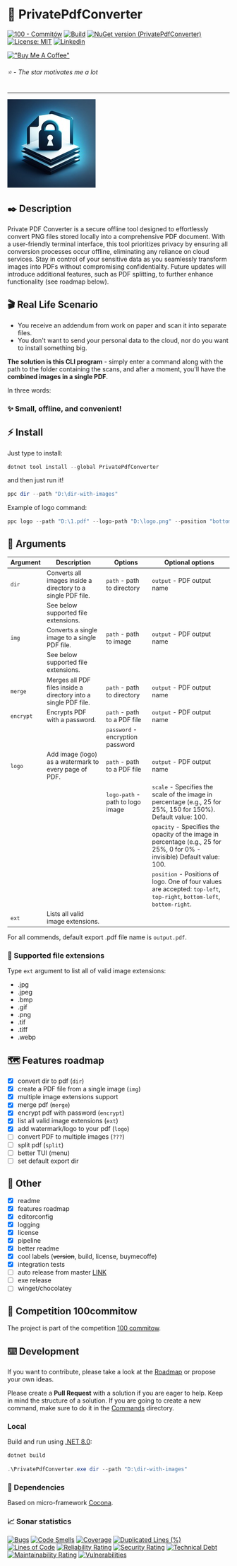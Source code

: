 # 🔎 PrivatePdfConverter

[![100 - Commitów](https://img.shields.io/badge/100-Commitów-2ea44f)](https://100commitow.pl/)
[![Build](https://github.com/jurczewski/private-pdf-converter/actions/workflows/build.yaml/badge.svg)](https://github.com/jurczewski/private-pdf-converter/actions/workflows/build.yaml)
[![NuGet version (PrivatePdfConverter)](https://img.shields.io/nuget/v/PrivatePdfConverter.svg?style=flat-square)](https://www.nuget.org/packages/PrivatePdfConverter/)
[![License: MIT](https://img.shields.io/badge/License-MIT-blue.svg)](https://opensource.org/licenses/MIT)
[![Linkedin](https://img.shields.io/badge/Linkedin-0882bd?logo=linkedin)](https://www.linkedin.com/in/jurczewski/)

[!["Buy Me A Coffee"](https://www.buymeacoffee.com/assets/img/custom_images/orange_img.png)](https://www.buymeacoffee.com/jurczewski)

###### ⭐ - The star motivates me a lot

---

![Logo](./assets/logo-200x200.jpeg)

## ✒️ Description

Private PDF Converter is a secure offline tool designed to effortlessly convert PNG files stored locally into a comprehensive PDF document. With a user-friendly terminal interface, this tool prioritizes privacy by ensuring all conversion processes occur offline, eliminating any reliance on cloud services. Stay in control of your sensitive data as you seamlessly transform images into PDFs without compromising confidentiality. Future updates will introduce additional features, such as PDF splitting, to further enhance functionality (see roadmap below).

## 🎬 Real Life Scenario

- You receive an addendum from work on paper and scan it into separate files.
- You don't want to send your personal data to the cloud, nor do you want to install something big.

**The solution is this CLI program** - simply enter a command along with the path to the folder containing the scans, and after a moment, you'll have the **combined images in a single PDF**.

In three words:

### ✨ **Small, offline, and convenient!**

## ⚡ Install

Just type to install:

```ps1
dotnet tool install --global PrivatePdfConverter
```

and then just run it!

```ps1
ppc dir --path "D:\dir-with-images"
```

Example of logo command:

```ps1
ppc logo --path "D:\1.pdf" --logo-path "D:\logo.png" --position "bottom-left" --scale 25 --opacity 50 --output "newpdf"
```

## 📐 Arguments

| Argument  | Description                                                     | Options                          | Optional options                                                                                                          |
|-----------|-----------------------------------------------------------------|----------------------------------|---------------------------------------------------------------------------------------------------------------------------|
| `dir`     | Converts all images inside a directory to a single PDF file.    | `path` - path to directory       | `output` - PDF output name                                                                                                |
|           | See below supported file extensions.                            |                                  |                                                                                                                           |
| `img`     | Converts a single image to a single PDF file.                   | `path` - path to image           | `output` - PDF output name                                                                                                |
|           | See below supported file extensions.                            |                                  |                                                                                                                           |
| `merge`   | Merges all PDF files inside a directory into a single PDF file. | `path` - path to directory       | `output` - PDF output name                                                                                                |
| `encrypt` | Encrypts PDF with a password.                                   | `path` - path to a PDF file      | `output` - PDF output name                                                                                                |
|           |                                                                 | `password` - encryption password |                                                                                                                           |
| `logo`    | Add image (logo) as a watermark to every page of PDF.           | `path` - path to a PDF file      | `output` - PDF output name                                                                                                |
|           |                                                                 | `logo-path` - path to logo image | `scale` - Specifies the scale of the image in percentage (e.g., 25 for 25%, 150 for 150%). Default value: 100.            |
|           |                                                                 |                                  | `opacity` - Specifies the opacity of the image in percentage (e.g., 25 for 25%, 0 for 0% - invisible) Default value: 100. |
|           |                                                                 |                                  | `position` - Positions of logo. One of four values are accepted: `top-left`, `top-right`, `bottom-left`, `bottom-right`.  |
| `ext`     | Lists all valid image extensions.                               |                                  |                                                                                                                           |

For all commends, default export .pdf file name is `output.pdf`.

### 📌 Supported file extensions

Type `ext` argument to list all of valid image extensions:

- .jpg
- .jpeg
- .bmp
- .gif
- .png
- .tif
- .tiff
- .webp

## 🗺️ Features roadmap

- [x] convert dir to pdf (`dir`)
- [x] create a PDF file from a single image (`img`)
- [x] multiple image extensions support
- [x] merge pdf (`merge`)
- [x] encrypt pdf with password (`encrypt`)
- [x] list all valid image extensions (`ext`)
- [x] add watermark/logo to your pdf (`logo`)
- [ ] convert PDF to multiple images (`???`)
- [ ] split pdf (`split`)
- [ ] better TUI (menu)
- [ ] set default export dir

## 🎯 Other

- [x] readme
- [x] features roadmap
- [x] editorconfig
- [x] logging
- [x] license
- [x] pipeline
- [x] better readme
- [x] cool labels (~~version~~, build, license, buymecoffe)
- [x] integration tests
- [ ] auto release from master [LINK](https://github.com/xoofx/dotnet-releaser)
- [ ] exe release
- [ ] winget/chocolatey

## 🏅 Competition 100commitow

The project is part of the competition [100 commitow](https://100commitow.pl).

## ⌨️ Development

If you want to contribute, please take a look at the [Roadmap](#️-features-roadmap) or propose your own ideas.

Please create a **Pull Request** with a solution if you are eager to help. Keep in mind the structure of a solution. If you are going to create a new command, make sure to do it in the [Commands](./src/PrivatePdfConverter/Commands/) directory.

### Local

Build and run using [.NET 8.0](https://dotnet.microsoft.com/en-us/download):

```ps1
dotnet build
```

```ps1
.\PrivatePdfConverter.exe dir --path "D:\dir-with-images"
```

### 🔗 Dependencies

Based on micro-framework [Cocona](https://github.com/mayuki/Cocona).

### 📈 Sonar statistics

[![Bugs](https://sonarcloud.io/api/project_badges/measure?project=jurczewski_private-pdf-converter&metric=bugs)](https://sonarcloud.io/summary/new_code?id=jurczewski_private-pdf-converter) [![Code Smells](https://sonarcloud.io/api/project_badges/measure?project=jurczewski_private-pdf-converter&metric=code_smells)](https://sonarcloud.io/summary/new_code?id=jurczewski_private-pdf-converter) [![Coverage](https://sonarcloud.io/api/project_badges/measure?project=jurczewski_private-pdf-converter&metric=coverage)](https://sonarcloud.io/summary/new_code?id=jurczewski_private-pdf-converter) [![Duplicated Lines (%)](https://sonarcloud.io/api/project_badges/measure?project=jurczewski_private-pdf-converter&metric=duplicated_lines_density)](https://sonarcloud.io/summary/new_code?id=jurczewski_private-pdf-converter) [![Lines of Code](https://sonarcloud.io/api/project_badges/measure?project=jurczewski_private-pdf-converter&metric=ncloc)](https://sonarcloud.io/summary/new_code?id=jurczewski_private-pdf-converter) [![Reliability Rating](https://sonarcloud.io/api/project_badges/measure?project=jurczewski_private-pdf-converter&metric=reliability_rating)](https://sonarcloud.io/summary/new_code?id=jurczewski_private-pdf-converter) [![Security Rating](https://sonarcloud.io/api/project_badges/measure?project=jurczewski_private-pdf-converter&metric=security_rating)](https://sonarcloud.io/summary/new_code?id=jurczewski_private-pdf-converter) [![Technical Debt](https://sonarcloud.io/api/project_badges/measure?project=jurczewski_private-pdf-converter&metric=sqale_index)](https://sonarcloud.io/summary/new_code?id=jurczewski_private-pdf-converter) [![Maintainability Rating](https://sonarcloud.io/api/project_badges/measure?project=jurczewski_private-pdf-converter&metric=sqale_rating)](https://sonarcloud.io/summary/new_code?id=jurczewski_private-pdf-converter) [![Vulnerabilities](https://sonarcloud.io/api/project_badges/measure?project=jurczewski_private-pdf-converter&metric=vulnerabilities)](https://sonarcloud.io/summary/new_code?id=jurczewski_private-pdf-converter)
